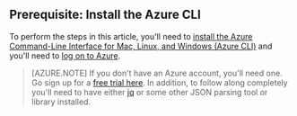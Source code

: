 ## Prerequisite: Install the Azure CLI
To perform the steps in this article, you'll need to [install the Azure Command-Line Interface for Mac, Linux, and Windows (Azure CLI)](..\articles\xplat-cli-install.md) and you'll need to [log on to Azure](..\articles\xplat-cli-connect.md). 

> [AZURE.NOTE] If you don't have an Azure account, you'll need one. Go sign up for a [free trial here](..\articles\active-directory\sign-up-organization.md). In addition, to follow along completely you'll need to have either [jq](https://stedolan.github.io/jq/) or some other JSON parsing tool or library installed.